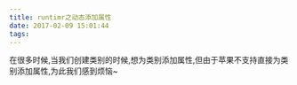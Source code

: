 ```yaml
---
title: runtimr之动态添加属性
date: 2017-02-09 15:01:44
tags:
---
```



在很多时候,当我们创建类别的时候,想为类别添加属性,但由于苹果不支持直接为类别添加属性,为此我们感到烦恼~




